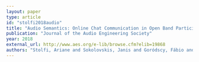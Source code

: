 ```yaml
---
layout: paper
type: article
id: "stolfi2018audio"
title: "Audio Semantics: Online Chat Communication in Open Band Participatory Music Performances"
publication: "Journal of the Audio Engineering Society"
year: 2018
external_url: http://www.aes.org/e-lib/browse.cfm?elib=19868
authors: "Stolfi, Ariane and Sokolovskis, Janis and Goródscy, Fábio and Iazzetta, Fernando and Barthet, Mathieu"
---
```

